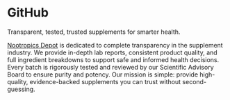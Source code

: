 # GitHub
Transparent, tested, trusted supplements for smarter health.


[Nootropics Depot](NootropicsDepot.com) is dedicated to complete transparency in the supplement industry. We provide in-depth lab reports, consistent product quality, and full ingredient breakdowns to support safe and informed health decisions. Every batch is rigorously tested and reviewed by our Scientific Advisory Board to ensure purity and potency. Our mission is simple: provide high-quality, evidence-backed supplements you can trust without second-guessing.
